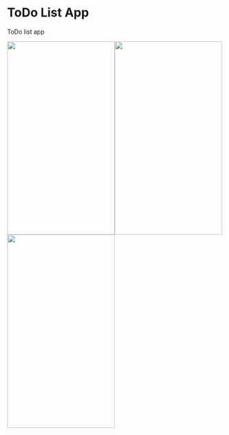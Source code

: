 # ToDo List App
ToDo list app

<img src="https://user-images.githubusercontent.com/17895267/84820086-f3889000-b010-11ea-83a3-b280dd4f8527.png" width="250" height="450"><img src="https://user-images.githubusercontent.com/17895267/84820549-bd97db80-b011-11ea-88f3-c5d85fca8afd.png" width="250" height="450"><img src="https://user-images.githubusercontent.com/17895267/84820558-c12b6280-b011-11ea-885c-c31cb99efe73.png" width="250" height="450">
